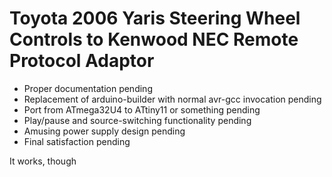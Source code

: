 Toyota 2006 Yaris Steering Wheel Controls to Kenwood NEC Remote Protocol Adaptor
================================================================================

- Proper documentation pending
- Replacement of arduino-builder with normal avr-gcc invocation pending
- Port from ATmega32U4 to ATtiny11 or something pending
- Play/pause and source-switching functionality pending
- Amusing power supply design pending
- Final satisfaction pending

It works, though
